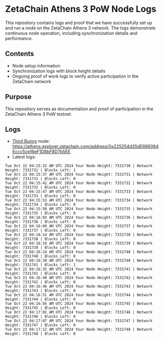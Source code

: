 # ZetaChain Athens 3 PoW Node Logs
This repository contains logs and proof that we have successfully set up and run a node on the ZetaChain Athens 3 network. The logs demonstrate continuous node operation, including synchronization details and performance.

## Contents
- Node setup information
- Synchronization logs with block height details
- Ongoing proof of work logs to verify active participation in the ZetaChain network

## Purpose
This repository serves as documentation and proof of participation in the ZetaChain Athens 3 PoW testnet.

## Logs

- [Third Bunny](https://thirdbunny.xyz/) node: https://athens.explorer.zetachain.com/address/0x225254d35dE666064Eccc5ce16eF1D8bF8D7b5EE
- Latest logs:
```
Tue Oct 22 04:15:32 AM UTC 2024 Your Node Height: 7331730 | Network Height: 7331731 | Blocks Left: 1
Tue Oct 22 04:15:37 AM UTC 2024 Your Node Height: 7331731 | Network Height: 7331731 | Blocks Left: 0
Tue Oct 22 04:15:42 AM UTC 2024 Your Node Height: 7331732 | Network Height: 7331732 | Blocks Left: 0
Tue Oct 22 04:15:47 AM UTC 2024 Your Node Height: 7331733 | Network Height: 7331733 | Blocks Left: 0
Tue Oct 22 04:15:53 AM UTC 2024 Your Node Height: 7331734 | Network Height: 7331734 | Blocks Left: 0
Tue Oct 22 04:15:58 AM UTC 2024 Your Node Height: 7331735 | Network Height: 7331735 | Blocks Left: 0
Tue Oct 22 04:16:03 AM UTC 2024 Your Node Height: 7331736 | Network Height: 7331736 | Blocks Left: 0
Tue Oct 22 04:16:09 AM UTC 2024 Your Node Height: 7331737 | Network Height: 7331737 | Blocks Left: 0
Tue Oct 22 04:16:14 AM UTC 2024 Your Node Height: 7331738 | Network Height: 7331738 | Blocks Left: 0
Tue Oct 22 04:16:19 AM UTC 2024 Your Node Height: 7331739 | Network Height: 7331739 | Blocks Left: 0
Tue Oct 22 04:16:24 AM UTC 2024 Your Node Height: 7331740 | Network Height: 7331740 | Blocks Left: 0
Tue Oct 22 04:16:30 AM UTC 2024 Your Node Height: 7331740 | Network Height: 7331741 | Blocks Left: 1
Tue Oct 22 04:16:35 AM UTC 2024 Your Node Height: 7331741 | Network Height: 7331741 | Blocks Left: 0
Tue Oct 22 04:16:40 AM UTC 2024 Your Node Height: 7331742 | Network Height: 7331742 | Blocks Left: 0
Tue Oct 22 04:16:46 AM UTC 2024 Your Node Height: 7331743 | Network Height: 7331743 | Blocks Left: 0
Tue Oct 22 04:16:51 AM UTC 2024 Your Node Height: 7331744 | Network Height: 7331744 | Blocks Left: 0
Tue Oct 22 04:16:56 AM UTC 2024 Your Node Height: 7331745 | Network Height: 7331745 | Blocks Left: 0
Tue Oct 22 04:17:02 AM UTC 2024 Your Node Height: 7331746 | Network Height: 7331746 | Blocks Left: 0
Tue Oct 22 04:17:07 AM UTC 2024 Your Node Height: 7331747 | Network Height: 7331747 | Blocks Left: 0
Tue Oct 22 04:17:12 AM UTC 2024 Your Node Height: 7331748 | Network Height: 7331748 | Blocks Left: 0
```
